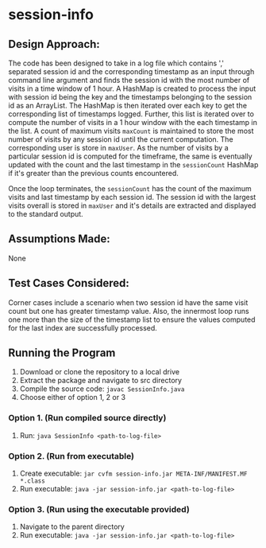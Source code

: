 # session-info

## Design Approach:
The code has been designed to take in a log file which contains ',' separated session id and the corresponding timestamp as an input through command line argument and finds the session id with the most number of visits in a time window of 1 hour. A HashMap is created to process the input with session id being the key and the timestamps belonging to the session id as an ArrayList. The HashMap is then iterated over each key to get the corresponding list of timestamps logged. Further, this list is iterated over to compute the number of visits in a 1 hour window with the each timestamp in the list. A count of maximum visits `maxCount` is maintained to store the most number of visits by any session id until the current computation. The corresponding user is store in `maxUser`. As the number of visits by a particular session id is computed for the timeframe, the same is eventually updated with the count and the last timestamp in the `sessionCount` HashMap if it's greater than the previous counts encountered.

Once the loop terminates, the `sessionCount` has the count of the maximum visits and last timestamp by each session id. The session id with the largest visits overall is stored in `maxUser` and it's details are extracted and displayed to the standard output.

## Assumptions Made:
None

## Test Cases Considered:
Corner cases include a scenario when two session id have the same visit count but one has greater timestamp value. Also, the innermost loop runs one more than the size of the timestamp list to ensure the values computed for the last index are successfully processed.

## Running the Program
1. Download or clone the repository to a local drive
1. Extract the package and navigate to src directory
1. Compile the source code: `javac SessionInfo.java`
1. Choose either of option 1, 2  or 3

### Option 1. (Run compiled source directly)
1. Run: `java SessionInfo <path-to-log-file>`

### Option 2. (Run from executable)
1. Create executable: `jar cvfm session-info.jar META-INF/MANIFEST.MF *.class`
1. Run executable: `java -jar session-info.jar <path-to-log-file>`

### Option 3. (Run using the executable provided)
1. Navigate to the parent directory
2. Run executable: `java -jar session-info.jar <path-to-log-file>`
